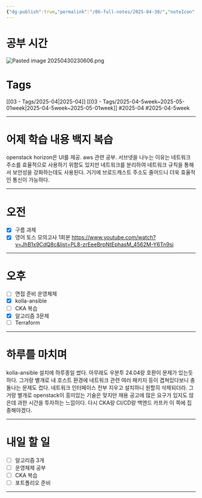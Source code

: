 ```yaml
---
{"dg-publish":true,"permalink":"/06-full-notes/2025-04-30/","noteIcon":""}
---
```


# 공부 시간
![Pasted image 20250430230606.png](/img/user/image/Pasted%20image%2020250430230606.png)
# Tags
[[03 - Tags/2025-04\|2025-04]]
[[03 - Tags/2025-04-5week~2025-05-01week\|2025-04-5week~2025-05-01week]]
#2025-04 #2025-04-5week 

---
# 어제 학습 내용 백지 복습
openstack horizon은 UI를 제공.
aws 관련 공부. 서브넷을 나누는 이유는 네트워크 주소를 효율적으로 사용하기 위함도 있지만 네트워크를 분리하여 네트워크 규칙을 통해서 보안성을 강화하는데도 사용된다.
거기에 브로드캐스트 주소도 줄어드니 더욱 효율적인 통신이 가능하다.

---
# 오전
- [x] 구름 과제
- [x] 영어 토스 모의고사 1회분 https://www.youtube.com/watch?v=JhB1x9CdQ8c&list=PL8-zrEeeBrpNtEphasM_4562M-Y6Tn9si

---
# 오후
- [ ] 면접 준비 운영체제
- [x] kolla-ansible
- [ ] CKA 복습
- [x] 알고리즘 3문제
- [ ] Terraform 
---
# 하루를 마치며
kolla-ansible 설치에 하루종일 썼다. 아무래도 우분투 24.04랑 호환이 문제가 있는듯하다.
그거랑 별개로 내 호스트 환경에 네트워크 관련 여러 패키지 등이 겹쳐있다보니 충돌나는 문제도 컸다.
네트워크 인터페이스 전부 지우고 설치하니 원할히 삭제되더라.
그거랑 별개로 openstack이 흥미있는 기술은 맞지만 채용 공고에 많은 요구가 있지도 않은데 과한 시간을 투자하는 느낌이다.
다시 CKA랑 CI/CD랑 백엔드 카프카 이 쪽에 집중해야겠다.

---
# 내일 할 일
- [ ] 알고리즘 3개
- [ ] 운영체제 공부
- [ ] CKA 복습
- [ ] 포트폴리오 준비
---
